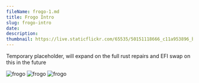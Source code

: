 ```yaml
---
fileName: frogo-1.md
title: Frogo Intro
slug: frogo-intro
date: 
description: 
thumbnail: https://live.staticflickr.com/65535/50151118666_c11a953896_b.jpg
---
```


Temporary placeholder, will expand on the full rust repairs and EFI swap on this in the future

![frogo](https://live.staticflickr.com/65535/50151118666_c11a953896_b.jpg)
![frogo](https://live.staticflickr.com/65535/50150569548_2e7680d5fc_b.jpg)
![frogo](https://live.staticflickr.com/65535/50151118656_ecfcfbb90f_b.jpg)